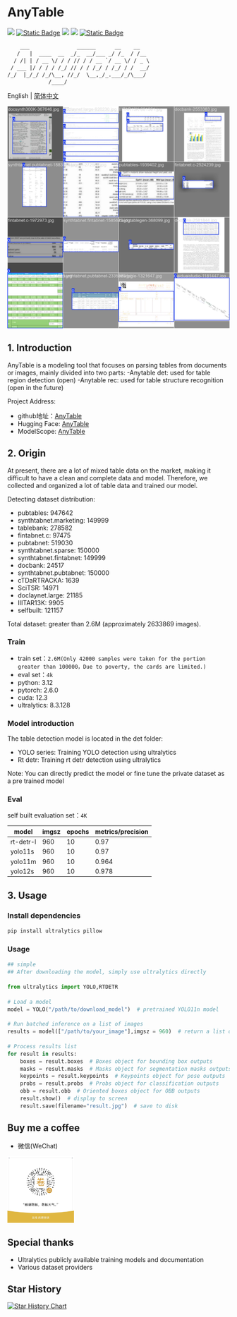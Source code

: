 # AnyTable

<a href="https://huggingface.co/anyforge/anytable" target="_blank"><img src="https://img.shields.io/badge/%F0%9F%A4%97-HuggingFace-blue"></a>
<a href="https://www.modelscope.cn/models/anyforge/table" target="_blank"><img alt="Static Badge" src="https://img.shields.io/badge/%E9%AD%94%E6%90%AD-ModelScope-blue"></a>
<a href=""><img src="https://img.shields.io/badge/Python->=3.6-aff.svg"></a>
<a href=""><img src="https://img.shields.io/badge/OS-Linux%2C%20Win%2C%20Mac-pink.svg"></a>
<a href=""><img alt="Static Badge" src="https://img.shields.io/badge/engine-cpu_gpu_onnxruntime-blue"></a>

```
    ___               ______      __    __   
   /   |  ____  __  _/_  __/___ _/ /_  / /__ 
  / /| | / __ \/ / / // / / __ `/ __ \/ / _ \
 / ___ |/ / / / /_/ // / / /_/ / /_/ / /  __/
/_/  |_/_/ /_/\__, //_/  \__,_/_.___/_/\___/ 
             /____/                          

```

English | [简体中文](./README.md)

<div align="left">
    <img src="./assets/sample1.jpg">
</div>

## 1. Introduction

AnyTable is a modeling tool that focuses on parsing tables from documents or images, mainly divided into two parts:
-Anytable det: used for table region detection (open)
-Anytable rec: used for table structure recognition (open in the future)

Project Address:
- github地址：[AnyTable](https://github.com/anyforge/anytable)
- Hugging Face: [AnyTable](https://huggingface.co/anyforge/anytable)
- ModelScope: [AnyTable](https://www.modelscope.cn/models/anyforge/anytable)

## 2. Origin

At present, there are a lot of mixed table data on the market, making it difficult to have a clean and complete data and model. Therefore, we collected and organized a lot of table data and trained our model.

Detecting dataset distribution:

- pubtables: 947642
- synthtabnet.marketing: 149999
- tablebank: 278582
- fintabnet.c: 97475
- pubtabnet: 519030
- synthtabnet.sparse: 150000
- synthtabnet.fintabnet: 149999
- docbank: 24517
- synthtabnet.pubtabnet: 150000
- cTDaRTRACKA: 1639
- SciTSR: 14971
- doclaynet.large: 21185
- IIITAR13K: 9905
- selfbuilt: 121157

Total dataset: greater than 2.6M (approximately 2633869 images).

### Train

- train set：`2.6M(Only 42000 samples were taken for the portion greater than 100000，Due to poverty, the cards are limited.)`
- eval set：`4k`
- python: 3.12
- pytorch: 2.6.0
- cuda: 12.3
- ultralytics: 8.3.128

### Model introduction

The table detection model is located in the det folder:

- YOLO series: Training YOLO detection using ultralytics
- Rt detr: Training rt detr detection using ultralytics

Note: You can directly predict the model or fine tune the private dataset as a pre trained model

### Eval

self built evaluation set：`4K`

| model | imgsz | epochs | metrics/precision |
|---|---|---|---|
|rt-detr-l|960|10|0.97|
|yolo11s|960|10|0.97|
|yolo11m|960|10|0.964|
|yolo12s|960|10|0.978|


## 3. Usage

### Install dependencies

```bash
pip install ultralytics pillow
```

### Usage

```python
## simple
## After downloading the model, simply use ultralytics directly

from ultralytics import YOLO,RTDETR

# Load a model
model = YOLO("/path/to/download_model")  # pretrained YOLO11n model

# Run batched inference on a list of images
results = model(["/path/to/your_image"],imgsz = 960)  # return a list of Results objects

# Process results list
for result in results:
    boxes = result.boxes  # Boxes object for bounding box outputs
    masks = result.masks  # Masks object for segmentation masks outputs
    keypoints = result.keypoints  # Keypoints object for pose outputs
    probs = result.probs  # Probs object for classification outputs
    obb = result.obb  # Oriented boxes object for OBB outputs
    result.show()  # display to screen
    result.save(filename="result.jpg")  # save to disk

```

## Buy me a coffee

- 微信(WeChat)

<div align="left">
    <img src="./zanshan.jpg" width="30%" height="30%">
</div>

## Special thanks

- Ultralytics publicly available training models and documentation
- Various dataset providers

## Star History

[![Star History Chart](https://api.star-history.com/svg?repos=anyforge/anytable&type=Date)](https://www.star-history.com/#anyforge/anytable&Date)
